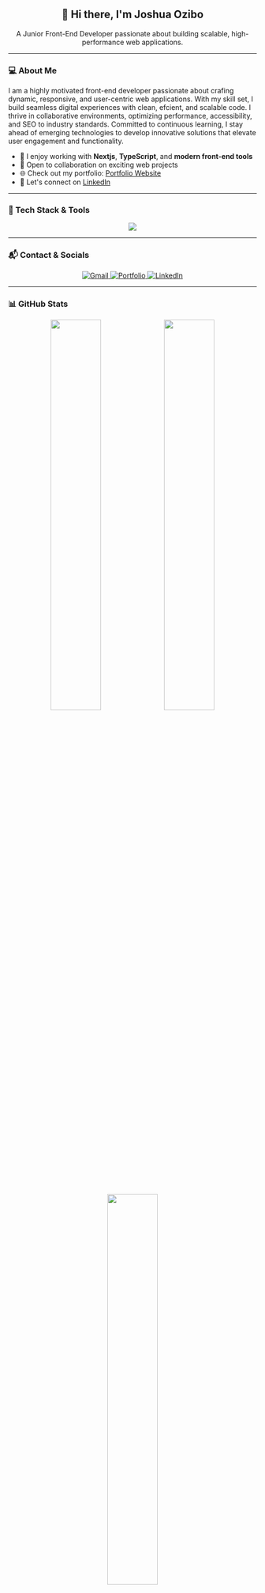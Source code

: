 <h2 align="center">👋 Hi there, I'm Joshua Ozibo</h2>
<p align="center">
  A Junior Front-End Developer passionate about building scalable, high-performance web applications.
</p>

---

### 💻 About Me

I am a highly motivated front-end developer passionate about crafing dynamic, responsive, and user-centric web applications. With my skill set, I build seamless digital experiences with clean, efcient, and scalable code. I thrive in collaborative environments, optimizing performance, accessibility, and SEO to industry standards. Committed to continuous learning, I stay ahead of emerging technologies to develop innovative solutions that elevate user engagement and functionality.

- 🚀 I enjoy working with **Nextjs**, **TypeScript**, and **modern front-end tools**
- 🤝 Open to collaboration on exciting web projects
- 🌐 Check out my portfolio: [Portfolio Website](https://joshua-portfolio-website-mu.vercel.app/)
- 🔗 Let's connect on [LinkedIn](https://linkedin.com/in/joshua-ozibo-chinedu)

---

### 🚀 Tech Stack & Tools

<p align="center">
  <img src="https://skillicons.dev/icons?i=ts,react,nextjs,tailwind,github,vue,nodejs,expressjs,mongodb" />
</p>

---

### 📬 Contact & Socials

<p align="center">
  <a href="mailto joshuamichaelozibo@gmail.com">
    <img src="https://skillicons.dev/icons?i=gmail" alt="Gmail" />
  </a>
  <a href="https://joshua-portfolio-website-mu.vercel.app/" target="_blank">
    <img src="https://skillicons.dev/icons?i=vercel" alt="Portfolio" />
  </a>
  <a href="https://linkedin.com/in/joshua-ozibo-chinedu" target="_blank">
    <img src="https://skillicons.dev/icons?i=linkedin" alt="LinkedIn" />
  </a>
</p>

---

### 📊 GitHub Stats

<p align="center">
  <img src="https://github-readme-stats.vercel.app/api?username=JoshuaOzibo&show_icons=true&theme=radical" width="45%" />
  <img src="https://github-readme-streak-stats.herokuapp.com?user=JoshuaOzibo&theme=radical" width="45%" />
</p>

<p align="center">
  <img src="https://github-readme-stats.vercel.app/api/top-langs/?username=JoshuaOzibo&layout=compact&theme=radical" width="45%" />
</p>

---


<p align="center">✨ Let's build something amazing together ✨</p>
